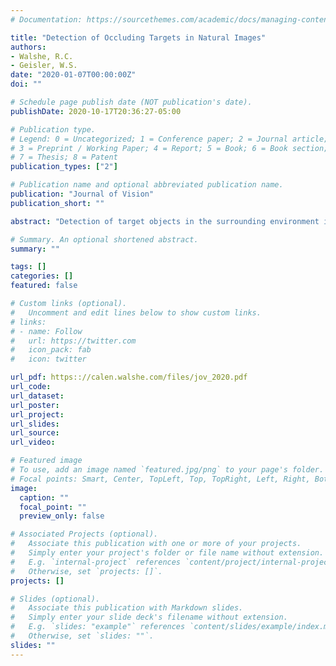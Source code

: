 ```yaml
---
# Documentation: https://sourcethemes.com/academic/docs/managing-content/

title: "Detection of Occluding Targets in Natural Images"
authors:
- Walshe, R.C.
- Geisler, W.S.
date: "2020-01-07T00:00:00Z"
doi: ""

# Schedule page publish date (NOT publication's date).
publishDate: 2020-10-17T20:36:27-05:00

# Publication type.
# Legend: 0 = Uncategorized; 1 = Conference paper; 2 = Journal article;
# 3 = Preprint / Working Paper; 4 = Report; 5 = Book; 6 = Book section;
# 7 = Thesis; 8 = Patent
publication_types: ["2"]

# Publication name and optional abbreviated publication name.
publication: "Journal of Vision"
publication_short: ""

abstract: "Detection of target objects in the surrounding environment is a common visual task. There is a vast psychophysical and modeling literature concerning the detection of targets in artificial and natural backgrounds. Most studies involve detection of additive targets or of some form of image distortion. Although much has been learned from these studies, the targets that most often occur under natural conditions are neither additive nor distorting; rather, they are opaque targets that occlude the backgrounds behind them. Here, we describe our efforts to measure and model detection of occluding targets in natural backgrounds. To systematically vary the properties of the backgrounds, we used the constrained sampling approach of Sebastian, Abrams, and Geisler (2017).  Specifically, millions of calibrated gray-scale natural-image patches were sorted into a 3D histogram along the dimensions of luminance, contrast, and phase-invariant similarity to the target. Eccentricity psychometric functions (accuracy as a function of retinal eccentricity) were measured for four different occluding targets and 15 different combinations of background luminance, contrast, and similarity, with a different randomly sampled background on each trial. The complex pattern of results was consistent across the three subjects, and was largely explained by a principled model observer (with only a single efficiency parameter) that combines three image cues (pattern, silhouette, and edge) and four well-known properties of the human visual system (optical blur, blurring and downsampling by the ganglion cells, divisive normalization, intrinsic position uncertainty). The model also explains the thresholds for additive foveal targets in natural backgrounds reported in Sebastian et al. (2017)."

# Summary. An optional shortened abstract.
summary: ""

tags: []
categories: []
featured: false

# Custom links (optional).
#   Uncomment and edit lines below to show custom links.
# links:
# - name: Follow
#   url: https://twitter.com
#   icon_pack: fab
#   icon: twitter

url_pdf: https:://calen.walshe.com/files/jov_2020.pdf
url_code:
url_dataset:
url_poster:
url_project: 
url_slides:
url_source:
url_video:

# Featured image
# To use, add an image named `featured.jpg/png` to your page's folder. 
# Focal points: Smart, Center, TopLeft, Top, TopRight, Left, Right, BottomLeft, Bottom, BottomRight.
image:
  caption: ""
  focal_point: ""
  preview_only: false

# Associated Projects (optional).
#   Associate this publication with one or more of your projects.
#   Simply enter your project's folder or file name without extension.
#   E.g. `internal-project` references `content/project/internal-project/index.md`.
#   Otherwise, set `projects: []`.
projects: []

# Slides (optional).
#   Associate this publication with Markdown slides.
#   Simply enter your slide deck's filename without extension.
#   E.g. `slides: "example"` references `content/slides/example/index.md`.
#   Otherwise, set `slides: ""`.
slides: ""
---
```

